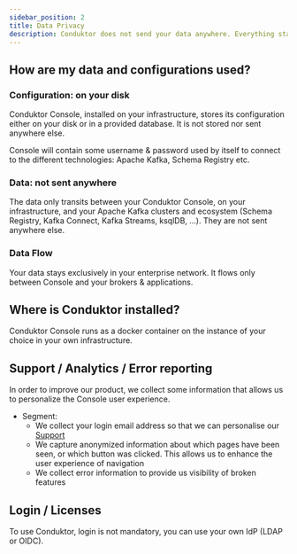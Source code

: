 ```yaml
---
sidebar_position: 2
title: Data Privacy
description: Conduktor does not send your data anywhere. Everything stays between your computer and your Apache Kafka clusters / applications.
---
```


## How are my data and configurations used?

### Configuration: on your disk

Conduktor Console, installed on your infrastructure, stores its configuration either on your disk or in a provided database. It is not stored nor sent anywhere else. 

Console will contain some username & password used by itself to connect to the different technologies: Apache Kafka, Schema Registry etc.

### Data: not sent anywhere

The data only transits between your Conduktor Console, on your infrastructure, and your Apache Kafka clusters and ecosystem (Schema Registry, Kafka Connect, Kafka Streams, ksqlDB, ...). They are not sent anywhere else.

### Data Flow

Your data stays exclusively in your enterprise network. It flows only between Console and your brokers & applications.

## Where is Conduktor installed?

Conduktor Console runs as a docker container on the instance of your choice in your own infrastructure.

## Support / Analytics / Error reporting

In order to improve our product, we collect some information that allows us to personalize the Console user experience.  

- Segment:
  - We collect your login email address so that we can personalise our [Support](https://support.conduktor.io)  
  - We capture anonymized information about which pages have been seen, or which button was clicked. This allows us to enhance the user experience of navigation  
  - We collect error information to provide us visibility of broken features

## Login / Licenses

To use Conduktor, login is not mandatory, you can use your own IdP (LDAP or OIDC).

